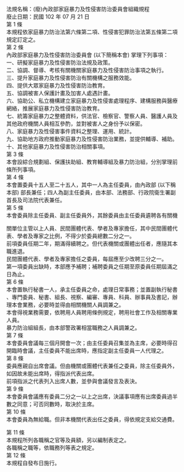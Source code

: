 法規名稱：(廢)內政部家庭暴力及性侵害防治委員會組織規程  
廢止日期：民國 102 年 07 月 21 日  
第 1 條  
本規程依家庭暴力防治法第六條第二項、性侵害犯罪防治法第五條第二項  
規定訂定之。  
第 2 條  
內政部家庭暴力及性侵害防治委員會 (以下簡稱本會) 掌理下列事項：  
一、研擬家庭暴力及性侵害防治法規及政策。  
二、協調、督導、考核有關機關家庭暴力及性侵害防治事項之執行。  
三、提升家庭暴力及性侵害防治有關機構之服務效能。  
四、提供大眾家庭暴力及性侵害防治教育。  
五、協調被害人保護計畫及加害人處遇計畫。  
六、協助公、私立機構建立家庭暴力及性侵害處理程序、建構服務與醫療  
網絡，推展家庭暴力及性侵害防治教育。  
七、統籌家庭暴力之整體資料，供法官、檢察官、警察人員、醫護人員及  
其他政府機關人員相互參酌，並對被害人之身份予以保密。  
八、家庭暴力及性侵害事件資料之整理、運用、統計。  
九、協助地方政府推動家庭暴力及性侵害防治業務，並提供輔導、補助。  
十、其他家庭暴力及性侵害防治相關事項。  
第 3 條  
本會設綜合規劃組、保護扶助組、教育輔導組及暴力防治組，分別掌理前  
條所列事項。  
第 4 條  
本會置委員十五人至二十五人，其中一人為主任委員，由內政部 (以下稱  
本部) 部長兼任；四人為副主任委員，由本部、法務部、行政院衛生署副  
首長及司法院代表兼任。  
第 5 條  
本會委員除主任委員、副主任委員外，其餘委員由主任委員遴聘各有關機  


關單位主管以上人員、民間團體代表、學者及專家擔任，其中民間團體代  
表、學者及專家之比例，不得少於委員總數二分之一。  
前項委員任期二年，期滿得續聘之。但代表機關或團體出任者，應隨其本  
職進退。  
民間團體代表、學者及專家擔任之委員，每屆應至少改聘三分之一。  
第一項委員出缺時，本部應予補聘；補聘委員之任期至原委員任期屆滿之  
日為止。  
第 6 條  
本會置執行秘書一人，承主任委員之命，處理日常事務；並置副執行秘書  
、專門委員、秘書、組長、視察、編審、專員、科員、辦事員及書記，辦  
理本會業務，必要時並得由相關機關人員調兼之。  
本會得視業務需要，依聘用人員聘用條例規定，聘用社會工作及相關專業  
人員。  
暴力防治組組長，由本部警政署相當職務之人員調兼之。  
第 7 條  
本會委員會議每三個月開會一次；由主任委員召集並為主席，必要時得召  
開臨時會議，主任委員不能出席時，應指定副主任委員一人代理之。  
第 8 條  
委員應親自出席會議。但由機關或團體代表兼任之委員，除主任委員外，  
如因故未能出席時，得指派代表出席。  
前項指派之代表列入出席人數，並參與會議發言及表決。  
第 9 條  
本會委員會議應有委員二分之一以上之出席，決議事項應有出席委員過半  
數之同意；可否同數時，取決於主席。  
第 10 條  
本會委員為無給職。但非本機關代表出任之委員，得依規定支給交通費。  


第 11 條  
本規程所列各職稱之官等及員額，另以編制表定之。  
各職稱之職等，依職務列等表之規定。  
第 12 條  
本規程自發布日施行。  



